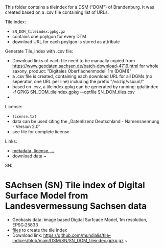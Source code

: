 This folder contains a tileindex for a DSM ("DOM") of Brandenburg. It was created based on a .csv file containing list of URLs.

Tile index:
- `SN_DOM_tileindex.gpkg.gz`
- contains one poylgon for every DTM
- download URL for each poylgon is stored as attribute

Generate Tile_index with .csv file:
- Download links of each file need to be manually copied from https://www.geodaten.sachsen.de/batch-download-4719.html for whole saxony, product: "Digitales Oberflächenmodell 1m (DOM1)"
- a .csv file is created, containing each download URL for all DGMs (no seperator, one URL per line) including the prefix "/vsizip/vsicurl/"
- based on .csv, a tileindex.gpkg can be generated by running: gdaltindex -f GPKG SN_DOM_tileindex.gpkg --optfile SN_DOM_tiles.csv
- 
License:
- `license.txt`
- data can be used citing the „Datenlizenz Deutschland - Namensnennung - Version 2.0“
- see file for complete license

Links:
- [metadata, license, ...](https://geomis.sachsen.de/geomis-client/?lang=de#/datasets/iso/587d9a32-07ed-42dd-a207-3d0dfef7917c)
- [download data](https://www.geodaten.sachsen.de/downloadbereich-digitale-hoehenmodelle-4851.html)
~                                                                    


SN:

# SAchsen (SN) Tile index of Digital Surface Model from Landesvermessung Sachsen data

* Geobasis data: image based Digital Surfcace Model, 1m resolution,  EPSG:25833
* [files](https://github.com/mundialis/tile-indices/tree/main/DSM/SN) to create the tile index
* Download link: https://github.com/mundialis/tile-indices/blob/main/DSM/SN/SN_DOM_tileindex.gpkg.gz
~                                                                                                                    